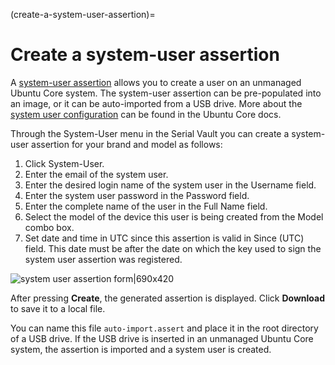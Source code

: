(create-a-system-user-assertion)=
# Create a system-user assertion

A [system-user assertion](https://ubuntu.com/core/docs/reference/assertions/system-user) allows you to create a user on an unmanaged Ubuntu Core system. The system-user assertion can be pre-populated into an image, or it can be auto-imported from a USB drive. More about the [system user configuration](https://ubuntu.com/core/docs/system-user) can be found in the Ubuntu Core docs.

Through the System-User menu in the Serial Vault you can create a system-user assertion for your brand and model as follows:

1. Click System-User.
2. Enter the email of the system user.
3. Enter the desired login name of the system user in the Username field.
4. Enter the system user password in the Password field.
5. Enter the complete name of the user in the Full Name field.
6. Select the model of the device this user is being created from the Model combo box.
7. Set date and time in UTC since this assertion is valid in Since (UTC) field. This date must be after the date on which the key used to sign the system user assertion was registered.

![system user assertion form|690x420](upload://gIio4kLDyBDiNo7n7JOKg2K5r4R.png) 

After pressing **Create**, the generated assertion is displayed. Click **Download** to save it to a local file.

You can name this file ```auto-import.assert``` and place it in the root directory of a USB drive. If the USB drive is inserted in an unmanaged Ubuntu Core system, the assertion is imported and a system user is created.

